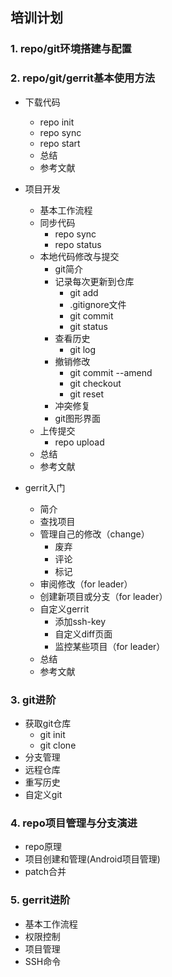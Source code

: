 ## 培训计划

### 1. repo/git环境搭建与配置

### 2. repo/git/gerrit基本使用方法

* 下载代码
    * repo init
    * repo sync
    * repo start
    * 总结
    * 参考文献
* 项目开发
    * 基本工作流程
    * 同步代码
        * repo sync
        * repo status
    * 本地代码修改与提交
        * git简介
        * 记录每次更新到仓库
            * git add
            * .gitignore文件
            * git commit
            * git status
        * 查看历史
            * git log
        * 撤销修改
            * git commit --amend
            * git checkout
            * git reset
        * 冲突修复
        * git图形界面
    * 上传提交
        * repo upload
    * 总结
    * 参考文献

* gerrit入门
    * 简介
    * 查找项目
    * 管理自己的修改（change）
        * 废弃
        * 评论
        * 标记
    * 审阅修改（for leader）
    * 创建新项目或分支（for leader）
    * 自定义gerrit
        * 添加ssh-key
        * 自定义diff页面
        * 监控某些项目（for leader）
    * 总结
    * 参考文献

### 3. git进阶

* 获取git仓库
    * git init
    * git clone
* 分支管理
* 远程仓库
* 重写历史
* 自定义git

### 4. repo项目管理与分支演进

* repo原理
* 项目创建和管理(Android项目管理)
* patch合并

### 5. gerrit进阶

* 基本工作流程
* 权限控制
* 项目管理
* SSH命令